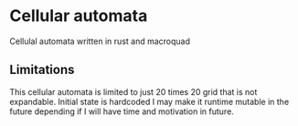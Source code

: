 # Cellular automata
Cellulal automata written in rust and macroquad
## Limitations
This cellular automata is limited to just 20 times 20 grid that is not expandable.
Initial state is hardcoded I may make it runtime mutable in the future depending if I will have time and motivation in future.
